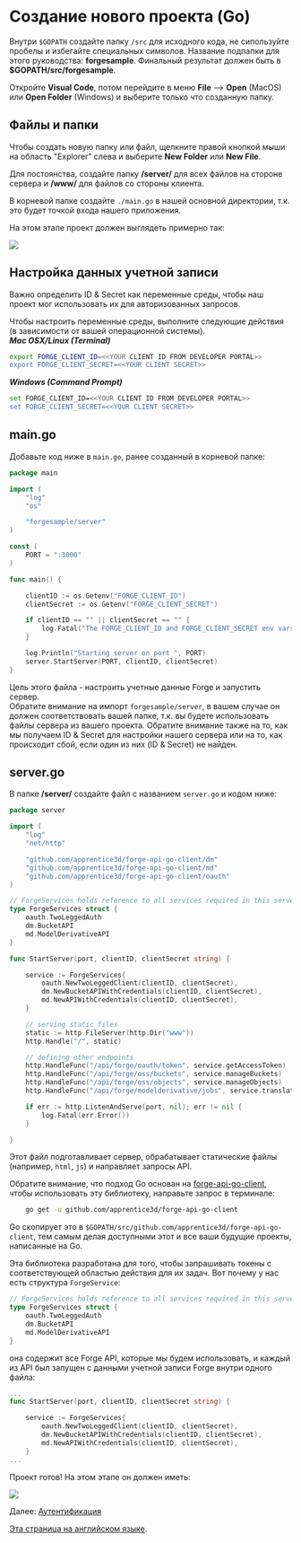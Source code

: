 # Создание нового проекта (Go)

Внутри `$GOPATH` создайте папку `/src` для исходного кода, не сипользуйте пробелы и избегайте специальных символов. Название подпапки для этого руководства: **forgesample**. Финальный результат должен быть в **$GOPATH/src/forgesample**.

Откройте **Visual Code**, потом перейдите в меню **File** --> **Open** (MacOS) или **Open Folder** (Windows) и выберите только что созданную папку.

## Файлы и папки

Чтобы создать новую папку или файл, щелкните правой кнопкой мыши на область "Explorer" слева и выберите **New Folder** или **New File**.

Для постоянства, создайте папку **/server/** для всех файлов на стороне сервера и **/www/** для файлов со стороны клиента. 

В корневой папке создайте `./main.go` в нашей основной директории, т.к. это будет точкой входа нашего приложения. 
	
На этом этапе проект должен выглядеть примерно так:

![](_media/go/vs_code_explorer.png) 


## Настройка данных учетной записи

Важно определить ID & Secret как переменные среды, чтобы наш проект мог использовать их для авторизованных запросов. 

Чтобы настроить переменные среды, выполните следующие действия (в зависимости от вашей операционной системы).    
***Mac OSX/Linux (Terminal)***

```bash
export FORGE_CLIENT_ID=<<YOUR CLIENT ID FROM DEVELOPER PORTAL>>
export FORGE_CLIENT_SECRET=<<YOUR CLIENT SECRET>>
```    

***Windows (Command Prompt)***

```bash
set FORGE_CLIENT_ID=<<YOUR CLIENT ID FROM DEVELOPER PORTAL>>
set FORGE_CLIENT_SECRET=<<YOUR CLIENT SECRET>>
```

## main.go

Добавьте код ниже в `main.go`, ранее созданный в корневой папке:

```go
package main

import (
	"log"
	"os"

	"forgesample/server"
)

const (
	PORT = ":3000"
)

func main() {

	clientID := os.Getenv("FORGE_CLIENT_ID")
	clientSecret := os.Getenv("FORGE_CLIENT_SECRET")

	if clientID == "" || clientSecret == "" {
		log.Fatal("The FORGE_CLIENT_ID and FORGE_CLIENT_SECRET env vars are not set. \nExiting ...")
	}

	log.Println("Starting server on port ", PORT)
	server.StartServer(PORT, clientID, clientSecret)
}
```
Цель этого файла - настроить учетные данные Forge и запустить сервер.   
Обратите внимание на импорт `forgesample/server`, в вашем случае он должен соответствовать вашей папке, т.к. вы будете использовать файлы сервера из вашего проекта.
Обратите внимание также на то, как мы получаем ID & Secret для настройки нашего сервера или на то, как происходит сбой, если один из них (ID & Secret) не найден.

## server.go

В папке **/server/** создайте файл с названием `server.go` и кодом ниже:

```go
package server

import (
	"log"
	"net/http"

	"github.com/apprentice3d/forge-api-go-client/dm"
	"github.com/apprentice3d/forge-api-go-client/md"
	"github.com/apprentice3d/forge-api-go-client/oauth"
)

// ForgeServices holds reference to all services required in this server
type ForgeServices struct {
	oauth.TwoLeggedAuth
	dm.BucketAPI
	md.ModelDerivativeAPI
}

func StartServer(port, clientID, clientSecret string) {

	service := ForgeServices{
		oauth.NewTwoLeggedClient(clientID, clientSecret),
		dm.NewBucketAPIWithCredentials(clientID, clientSecret),
		md.NewAPIWithCredentials(clientID, clientSecret),
	}

	// serving static files
	static := http.FileServer(http.Dir("www"))
	http.Handle("/", static)

	// defining other endpoints
	http.HandleFunc("/api/forge/oauth/token", service.getAccessToken)
	http.HandleFunc("/api/forge/oss/buckets", service.manageBuckets)
	http.HandleFunc("/api/forge/oss/objects", service.manageObjects)
	http.HandleFunc("/api/forge/modelderivative/jobs", service.translateObject)

	if err := http.ListenAndServe(port, nil); err != nil {
		log.Fatal(err.Error())
	}

}
```
Этот файл подготавливает сервер, обрабатывает статические файлы (например, `html`, `js`) и направляет запросы API.

Обратите внимание, что подход Go основан на [forge-api-go-client](https://github.com/apprentice3d/forge-api-go-client), чтобы использовать эту библиотеку, направьте запрос в терминале:

```bash
	go get -u github.com/apprentice3d/forge-api-go-client
```

Go скопирует это в `$GOPATH/src/github.com/apprentice3d/forge-api-go-client`, тем самым делая доступными этот и все ваши будущие проекты, написанные на Go.

Эта библиотека разработана для того, чтобы запрашивать токены с соответствующей областью действия для их задач.
Вот почему у нас есть структура `ForgeService`:

```go
// ForgeServices holds reference to all services required in this server
type ForgeServices struct {
	oauth.TwoLeggedAuth
	dm.BucketAPI
	md.ModelDerivativeAPI
}

```
она содержит все Forge API, которые мы будем использовать, и каждый из API был запущен с данными учетной записи Forge внутри одного файла: 

```go
...
func StartServer(port, clientID, clientSecret string) {

	service := ForgeServices{
		oauth.NewTwoLeggedClient(clientID, clientSecret),
		dm.NewBucketAPIWithCredentials(clientID, clientSecret),
		md.NewAPIWithCredentials(clientID, clientSecret),
	}
...
```



Проект готов! На этом этапе он должен иметь:

![](_media/go/vs_code_project.png) 


Далее: [Аутентификация](/ru-RU/oauth/2legged/)

[Эта страница на английском языке](https://learnforge.autodesk.io/#/environment/setup/go).

